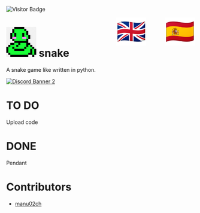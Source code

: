 ![Visitor Badge](https://visitor-badge.laobi.icu/badge?page_id=techshareroom.snake)

<a href="https://github.com/techshareroom/snake/blob/main/READMEesES.md" target="_blank"><img src="https://raw.githubusercontent.com/techshareroom/snake/main/images/languages/spain.png" width="80" img align="right"></a>
<a href="https://github.com/techshareroom/snake" target="_blank"><img src="https://raw.githubusercontent.com/techshareroom/snake/main/images/languages/united-kingdom.png" width="80" style="vertical-align:middle;margin:0px 50px" img align="right"></a>

<img src="https://raw.githubusercontent.com/techshareroom/snake/main/images/snake.png" width="80"> snake
=============================================

A snake game like written in python.

<a href="https://discord.gg/wfm7Jrj">
<img src="https://discordapp.com/api/guilds/750051000664064141/widget.png?style=banner2" alt="Discord Banner 2"/>
</a>

# TO DO

Upload code

# DONE

Pendant

# Contributors

* [manu02ch](https://github.com/manu02ch)